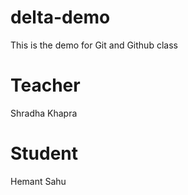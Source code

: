 # delta-demo
This is the demo for Git and Github class

# Teacher
Shradha Khapra

# Student
Hemant Sahu